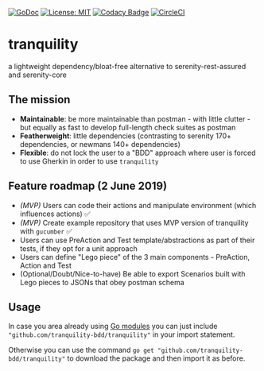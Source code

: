 [![GoDoc](https://godoc.org/github.com/tranquility-bdd/tranquility?status.svg)](https://godoc.org/github.com/tranquility-bdd/tranquility)
[![License: MIT](https://img.shields.io/badge/License-MIT-yellow.svg)](https://opensource.org/licenses/MIT)
[![Codacy Badge](https://api.codacy.com/project/badge/Grade/5a8c1957079146108d37c090167f1f58)](https://app.codacy.com/app/filfreire/tranquility-bdd?utm_source=github.com&utm_medium=referral&utm_content=tranquility-bdd/tranquility-bdd&utm_campaign=Badge_Grade_Dashboard)
[![CircleCI](https://circleci.com/gh/tranquility-bdd/tranquility.svg?style=svg)](https://circleci.com/gh/tranquility-bdd/tranquility)

# tranquility
a lightweight dependency/bloat-free alternative to serenity-rest-assured and serenity-core

## The mission
- **Maintainable**: be more maintainable than postman - with little clutter - but equally as fast to develop full-length check suites as postman
- **Featherweight**: little dependencies (contrasting to serenity 170+ dependencies, or newmans 140+ dependencies)
- **Flexible**: do not lock the user to a "BDD" approach where user is forced to use Gherkin in order to use `tranquility`

## Feature roadmap (2 June 2019)
- *(MVP)* Users can code their actions and manipulate environment (which influences actions) ✅
- *(MVP)* Create example repository that uses MVP version of tranquility with `gucumber` ✅
- Users can use PreAction and Test template/abstractions as part of their tests, if they opt for a unit approach
- Users can define "Lego piece" of the 3 main components - PreAction, Action and Test
- (Optional/Doubt/Nice-to-have) Be able to export Scenarios built with Lego pieces to JSONs that obey postman schema

## Usage
In case you area already using [Go modules](https://github.com/golang/go/wiki/Modules) you can just include `"github.com/tranquility-bdd/tranquility"` in your import statement.

Otherwise you can use the command `go get "github.com/tranquility-bdd/tranquility"` to download the package and then import it as before.
